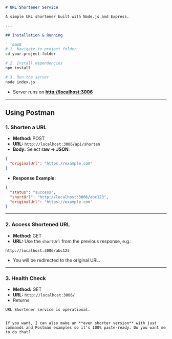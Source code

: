 

````markdown
# URL Shortener Service

A simple URL shortener built with Node.js and Express.

---

## Installation & Running

```bash
# 1. Navigate to project folder
cd your-project-folder

# 2. Install dependencies
npm install

# 3. Run the server
node index.js
````

* Server runs on **[http://localhost:3006](http://localhost:3006)**

---

## Using Postman

### 1. Shorten a URL

* **Method:** POST
* **URL:** `http://localhost:3006/api/shorten`
* **Body:** Select **raw → JSON**:

```json
{
  "originalUrl": "https://example.com"
}
```

* **Response Example:**

```json
{
  "status": "success",
  "shortUrl": "http://localhost:3006/abc123",
  "originalUrl": "https://example.com"
}
```

---

### 2. Access Shortened URL

* **Method:** GET
* **URL:** Use the `shortUrl` from the previous response, e.g.:

```
http://localhost:3006/abc123
```

* You will be redirected to the original URL.

---

### 3. Health Check

* **Method:** GET
* **URL:** `http://localhost:3006/`
* Returns:

```
URL Shortener service is operational.
```

```

If you want, I can also make an **even shorter version** with just commands and Postman examples so it’s 100% paste-ready. Do you want me to do that?
```
